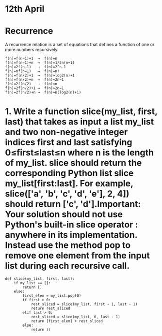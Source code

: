 # 12th April

# Recurrence
  A recurrence relation is a set of equations that defines a function of one or more numbers recursively.
  
    f(n)=f(n−1)+1  →  f(n)=n
    f(n)=f(n−1)+n  →  f(n)=1/2n(n+1)
    f(n)=2f(n−1)   →  f(n)=2^n−1
    f(n)=nf(n−1)   →  f(n)=n!
    f(n)=f(n/2)+1  →  f(n)≈log2(n)+1
    f(n)=f(n/2)+n  →  f(n)≈2n−1
    f(n)=2f(n/2)   →  f(n)≈n
    f(n)=2f(n/2)+1 →  f(n)≈2n−1
    f(n)=2f(n/2)+n →  f(n)≈n(log2(n)+1)

# 1. Write a function slice(my_list, first, last) that takes as input a list my_list and two non-negative integer indices first and last satisfying 0≤first≤last≤n where n is the length of my_list. slice should return the corresponding Python list slice my_list[first:last]. For example, slice(['a', 'b', 'c', 'd', 'e'], 2, 4]) should return ['c', 'd'].Important: Your solution should not use Python's built-in slice operator : anywhere in its implementation. Instead use the method pop to remove one element from the input list during each recursive call.

    def slice(my_list, first, last):
        if my_list == []:
            return []
        else:
            first_elem = my_list.pop(0)
            if first > 0:  
                rest_sliced = slice(my_list, first - 1, last - 1)
                return rest_sliced
            elif last > 0:
                rest_sliced = slice(my_list, 0, last - 1)
                return [first_elem] + rest_sliced
            else:
                return []
